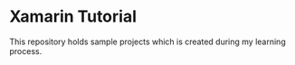 # Xamarin Tutorial
This repository holds sample projects which is created during my learning process.
